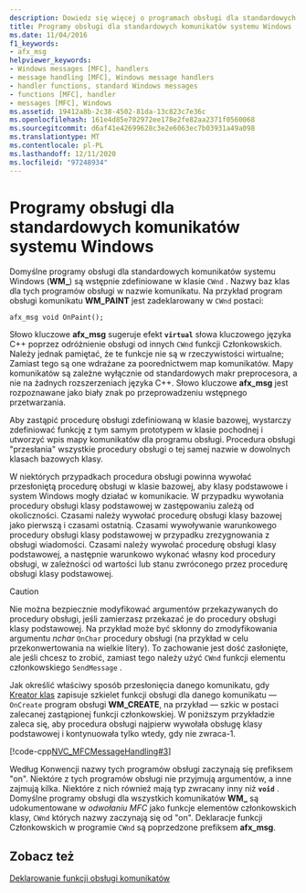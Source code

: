 ```yaml
---
description: Dowiedz się więcej o programach obsługi dla standardowych komunikatów systemu Windows
title: Programy obsługi dla standardowych komunikatów systemu Windows
ms.date: 11/04/2016
f1_keywords:
- afx_msg
helpviewer_keywords:
- Windows messages [MFC], handlers
- message handling [MFC], Windows message handlers
- handler functions, standard Windows messages
- functions [MFC], handler
- messages [MFC], Windows
ms.assetid: 19412a8b-2c38-4502-81da-13c823c7e36c
ms.openlocfilehash: 161e4d85e702972ee178e2fe82aa2371f0560068
ms.sourcegitcommit: d6af41e42699628c3e2e6063ec7b03931a49a098
ms.translationtype: MT
ms.contentlocale: pl-PL
ms.lasthandoff: 12/11/2020
ms.locfileid: "97248934"
---
```

# <a name="handlers-for-standard-windows-messages"></a>Programy obsługi dla standardowych komunikatów systemu Windows

Domyślne programy obsługi dla standardowych komunikatów systemu Windows (**WM_**) są wstępnie zdefiniowane w klasie `CWnd` . Nazwy baz klas dla tych programów obsługi w nazwie komunikatu. Na przykład program obsługi komunikatu **WM_PAINT** jest zadeklarowany w `CWnd` postaci:

`afx_msg void OnPaint();`

Słowo kluczowe **afx_msg** sugeruje efekt **`virtual`** słowa kluczowego języka C++ poprzez odróżnienie obsługi od innych `CWnd` funkcji Członkowskich. Należy jednak pamiętać, że te funkcje nie są w rzeczywistości wirtualne; Zamiast tego są one wdrażane za poorednictwem map komunikatów. Mapy komunikatów są zależne wyłącznie od standardowych makr preprocesora, a nie na żadnych rozszerzeniach języka C++. Słowo kluczowe **afx_msg** jest rozpoznawane jako biały znak po przeprowadzeniu wstępnego przetwarzania.

Aby zastąpić procedurę obsługi zdefiniowaną w klasie bazowej, wystarczy zdefiniować funkcję z tym samym prototypem w klasie pochodnej i utworzyć wpis mapy komunikatów dla programu obsługi. Procedura obsługi "przesłania" wszystkie procedury obsługi o tej samej nazwie w dowolnych klasach bazowych klasy.

W niektórych przypadkach procedura obsługi powinna wywołać przesłoniętą procedurę obsługi w klasie bazowej, aby klasy podstawowe i system Windows mogły działać w komunikacie. W przypadku wywołania procedury obsługi klasy podstawowej w zastępowaniu zależą od okoliczności. Czasami należy wywołać procedurę obsługi klasy bazowej jako pierwszą i czasami ostatnią. Czasami wywoływanie warunkowego procedury obsługi klasy podstawowej w przypadku zrezygnowania z obsługi wiadomości. Czasami należy wywołać procedurę obsługi klasy podstawowej, a następnie warunkowo wykonać własny kod procedury obsługi, w zależności od wartości lub stanu zwróconego przez procedurę obsługi klasy podstawowej.

> [!CAUTION]
> Nie można bezpiecznie modyfikować argumentów przekazywanych do procedury obsługi, jeśli zamierzasz przekazać je do procedury obsługi klasy podstawowej. Na przykład może być skłonny do zmodyfikowania argumentu *nchar* `OnChar` procedury obsługi (na przykład w celu przekonwertowania na wielkie litery). To zachowanie jest dość zasłonięte, ale jeśli chcesz to zrobić, zamiast tego należy użyć `CWnd` funkcji elementu członkowskiego `SendMessage` .

Jak określić właściwy sposób przesłonięcia danego komunikatu, gdy [Kreator klas](reference/mfc-class-wizard.md) zapisuje szkielet funkcji obsługi dla danego komunikatu — `OnCreate` program obsługi **WM_CREATE**, na przykład — szkic w postaci zalecanej zastąpionej funkcji członkowskiej. W poniższym przykładzie zaleca się, aby procedura obsługi najpierw wywołała obsługę klasy podstawowej i kontynuowała tylko wtedy, gdy nie zwraca-1.

[!code-cpp[NVC_MFCMessageHandling#3](codesnippet/cpp/handlers-for-standard-windows-messages_1.cpp)]

Według Konwencji nazwy tych programów obsługi zaczynają się prefiksem "on". Niektóre z tych programów obsługi nie przyjmują argumentów, a inne zajmują kilka. Niektóre z nich również mają typ zwracany inny niż **`void`** . Domyślne programy obsługi dla wszystkich komunikatów **WM_** są udokumentowane w *odwołaniu MFC* jako funkcje elementów członkowskich klasy, `CWnd` których nazwy zaczynają się od "on". Deklaracje funkcji Członkowskich w programie `CWnd` są poprzedzone prefiksem **afx_msg**.

## <a name="see-also"></a>Zobacz też

[Deklarowanie funkcji obsługi komunikatów](declaring-message-handler-functions.md)
